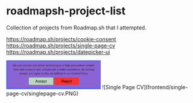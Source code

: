 # roadmapsh-project-list
Collection of projects from Roadmap.sh that I attempted.

https://roadmap.sh/projects/cookie-consent  
https://roadmap.sh/projects/single-page-cv  
https://roadmap.sh/projects/datepicker-ui  

<img src="frontend/test-cookie-box/cookiebox.PNG" width="50%" height="50%" Cookie Box/>  
![Single Page CV](frontend/single-page-cv/singlepage-cv.PNG)
